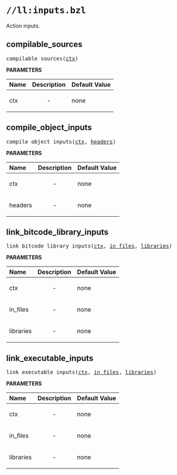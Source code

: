 <!-- Generated with Stardoc: http://skydoc.bazel.build -->

# `//ll:inputs.bzl`

Action inputs.


<a id="#compilable_sources"></a>

## compilable_sources

<pre>
compilable_sources(<a href="#compilable_sources-ctx">ctx</a>)
</pre>



**PARAMETERS**


| Name  | Description | Default Value |
| :------------- | :------------- | :------------- |
| <a id="compilable_sources-ctx"></a>ctx |  <p align="center"> - </p>   |  none |


<a id="#compile_object_inputs"></a>

## compile_object_inputs

<pre>
compile_object_inputs(<a href="#compile_object_inputs-ctx">ctx</a>, <a href="#compile_object_inputs-headers">headers</a>)
</pre>



**PARAMETERS**


| Name  | Description | Default Value |
| :------------- | :------------- | :------------- |
| <a id="compile_object_inputs-ctx"></a>ctx |  <p align="center"> - </p>   |  none |
| <a id="compile_object_inputs-headers"></a>headers |  <p align="center"> - </p>   |  none |


<a id="#link_bitcode_library_inputs"></a>

## link_bitcode_library_inputs

<pre>
link_bitcode_library_inputs(<a href="#link_bitcode_library_inputs-ctx">ctx</a>, <a href="#link_bitcode_library_inputs-in_files">in_files</a>, <a href="#link_bitcode_library_inputs-libraries">libraries</a>)
</pre>



**PARAMETERS**


| Name  | Description | Default Value |
| :------------- | :------------- | :------------- |
| <a id="link_bitcode_library_inputs-ctx"></a>ctx |  <p align="center"> - </p>   |  none |
| <a id="link_bitcode_library_inputs-in_files"></a>in_files |  <p align="center"> - </p>   |  none |
| <a id="link_bitcode_library_inputs-libraries"></a>libraries |  <p align="center"> - </p>   |  none |


<a id="#link_executable_inputs"></a>

## link_executable_inputs

<pre>
link_executable_inputs(<a href="#link_executable_inputs-ctx">ctx</a>, <a href="#link_executable_inputs-in_files">in_files</a>, <a href="#link_executable_inputs-libraries">libraries</a>)
</pre>



**PARAMETERS**


| Name  | Description | Default Value |
| :------------- | :------------- | :------------- |
| <a id="link_executable_inputs-ctx"></a>ctx |  <p align="center"> - </p>   |  none |
| <a id="link_executable_inputs-in_files"></a>in_files |  <p align="center"> - </p>   |  none |
| <a id="link_executable_inputs-libraries"></a>libraries |  <p align="center"> - </p>   |  none |
